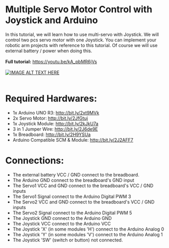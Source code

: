 # Multiple Servo Motor Control with Joystick and Arduino
In this tutorial, we will learn how to use multi-servo with Joystick. We will control two pcs servo motor with one Joystick. You can implement your robotic arm projects with reference to this tutorial. Of course we will use external battery / power when doing this. 
</br></br>
**Full tutorial:** https://youtu.be/kA_pbMR6jVs </br></br>
[![IMAGE ALT TEXT HERE](http://img.youtube.com/vi/kA_pbMR6jVs/0.jpg)](http://www.youtube.com/watch?v=kA_pbMR6jVs)</br></br>
# Required Hardwares: </br>
- 1x Arduino UNO R3: http://bit.ly/2xt9MVk
- 2x Servo Motor: http://bit.ly/2JfGtuj
- 1x Joystick Module: http://bit.ly/2kJkU7a
- 3 in 1 Jumper Wire: http://bit.ly/2J6de9E
- 1x Breadboard: http://bit.ly/2H9YSUa
- Arduino Compatible SCM & Module: http://bit.ly/2J2AFF7
# Connections: </br>
- The external battery VCC / GND connect to the breadboard.
- The Arduino GND connect to the breadboard's GND input
- The Servo1 VCC and GND connect to the breadboard's VCC / GND inputs
- The Servo1 Signal connect to the Arduino Digital PWM 3
- The Servo2 VCC and GND connect to the breadboard's VCC / GND inputs
- The Servo2 Signal connect to the Arduino Digital PWM 5
- The Joystick GND connect to the Arduino GND
- The Joystick VCC connect to the Arduino VCC
- The Joystick 'X' (in some modules 'H') connect to the Arduino Analog 0
- The Joystick 'Y' (in some modules 'V') connect to the Arduino Analog 1
- The Joystick 'SW' (switch or button) not connected.
